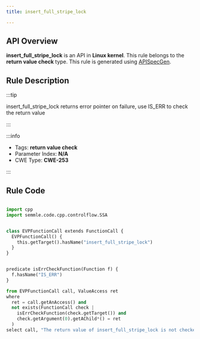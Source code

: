 ```yaml
---
title: insert_full_stripe_lock

---
```



## API Overview
**insert_full_stripe_lock** is an API in **Linux kernel**. This rule belongs to the **return value check** type. This rule is generated using [APISpecGen](../../tools/APISpecGen).
## Rule Description

:::tip

insert_full_stripe_lock returns error pointer on failure, use IS_ERR to check the return value

:::

:::info

- Tags: **return value check**
- Parameter Index: **N/A**
- CWE Type: **CWE-253**

:::

## Rule Code
```python

import cpp
import semmle.code.cpp.controlflow.SSA


class EVPFunctionCall extends FunctionCall {
  EVPFunctionCall() {
    this.getTarget().hasName("insert_full_stripe_lock")
  }
}


predicate isErrCheckFunction(Function f) {
  f.hasName("IS_ERR") 
}

from EVPFunctionCall call, ValueAccess ret
where
  ret = call.getAnAccess() and
  not exists(FunctionCall check |
    isErrCheckFunction(check.getTarget()) and
    check.getArgument(0).getAChild*() = ret
  )
select call, "The return value of insert_full_stripe_lock is not checked with IS_ERR."
    
```